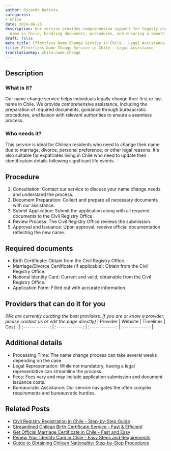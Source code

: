 ```yaml
---
author: Ricardo Batista
categories:
- Chile
date: 2024-06-25
description: Our service provides comprehensive support for legally changing your
  name in Chile, handling documents, procedures, and ensuring a smooth process.
draft: false
meta_title: Effortless Name Change Service in Chile - Legal Assistance
title: Effortless Name Change Service in Chile - Legal Assistance
translationKey: chile-name_change
---
```



## Description
### What is it?
Our name change service helps individuals legally change their first or last name in Chile. We provide comprehensive assistance, including the preparation of required documents, guidance through bureaucratic procedures, and liaison with relevant authorities to ensure a seamless process.

### Who needs it?
This service is ideal for Chilean residents who need to change their name due to marriage, divorce, personal preference, or other legal reasons. It's also suitable for expatriates living in Chile who need to update their identification details following significant life events.

## Procedure

1. Consultation: Contact our service to discuss your name change needs and understand the process.
2. Document Preparation: Collect and prepare all necessary documents with our assistance.
3. Submit Application: Submit the application along with all required documents to the Civil Registry Office.
4. Review Process: The Civil Registry Office reviews the submission.
5. Approval and Issuance: Upon approval, receive official documentation reflecting the new name.


## Required documents

- Birth Certificate: Obtain from the Civil Registry Office.
- Marriage/Divorce Certificate (if applicable): Obtain from the Civil Registry Office.
- National Identity Card: Current and valid, obtainable from the Civil Registry Office.
- Application Form: Filled out with accurate information.


## Providers that can do it for you
_(We are currently curating the best providers. If you are or know a provider, please contact us or edit the page directly)_
| Provider        |     Website     |     Timelines    |       Cost      |
| :-------------: | :-------------: |  :-------------: | :-------------: |

## Additional details

- Processing Time: The name change process can take several weeks depending on the case.
- Legal Representation: While not mandatory, having a legal representative can streamline the process.
- Fees: Fees vary and may include application submission and document issuance costs.
- Bureaucratic Assistance: Our service navigates the often complex requirements and bureaucratic hurdles.




## Related Posts

- [Civil Registry Registration in Chile - Step-by-Step Guide](https://tramitit.com/guides/chile/civil_registry_registration/)
- [Streamlined Chilean Birth Certificate Service - Fast & Efficient](https://tramitit.com/guides/chile/birth_certificate/)
- [Get Official Marriage Certificate in Chile - Fast and Easy](https://tramitit.com/guides/chile/marriage_certificate/)
- [Renew Your Identity Card in Chile - Easy Steps and Requirements](https://tramitit.com/guides/chile/identity_card_renewal/)
- [Guide to Obtaining Chilean Nationality: Step-by-Step Procedures](https://tramitit.com/guides/chile/nationality_request/)